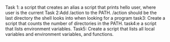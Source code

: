 Task 1: a script that creates an alias
a script that prints hello user, where user is the current 
Task 2:Add /action to the PATH. /action should be the last directory the shell looks into when looking for a program
task3: Create a script that counts the number of directories in the PATH.
task4:e a script that lists environment variables.
Task5: Create a script that lists all local variables and environment variables, and functions.
